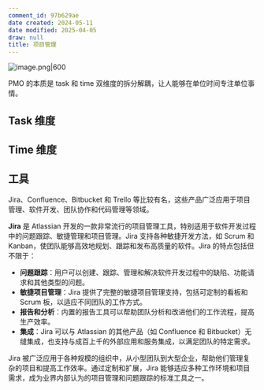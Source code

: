 ```yaml
---
comment_id: 97b629ae
date created: 2024-05-11
date modified: 2025-04-05
draw: null
title: 项目管理
---
```

![image.png|600](https://imagehosting4picgo.oss-cn-beijing.aliyuncs.com/imagehosting/fix-dir%2Fpicgo%2Fpicgo-clipboard-images%2F2024%2F05%2F11%2F14-29-58-43d5f1e029d8ccc53a127efb892e7408-20240511142957-f678a9.png)

PMO 的本质是 task 和 time 双维度的拆分解耦，让人能够在单位时间专注单位事情。

<!-- more -->

## Task 维度

## Time 维度

## 工具

Jira、Confluence、Bitbucket 和 Trello 等比较有名，这些产品广泛应用于项目管理、软件开发、团队协作和代码管理等领域。

**Jira** 是 Atlassian 开发的一款非常流行的项目管理工具，特别适用于软件开发过程中的问题跟踪、敏捷管理和项目管理。Jira 支持各种敏捷开发方法，如 Scrum 和 Kanban，使团队能够高效地规划、跟踪和发布高质量的软件。Jira 的特点包括但不限于：

- **问题跟踪**：用户可以创建、跟踪、管理和解决软件开发过程中的缺陷、功能请求和其他类型的问题。
- **敏捷项目管理**：Jira 提供了完整的敏捷项目管理支持，包括可定制的看板和 Scrum 板，以适应不同团队的工作方式。
- **报告和分析**：内置的报告工具可以帮助团队分析和改进他们的工作流程，提高生产效率。
- **集成**：Jira 可以与 Atlassian 的其他产品（如 Confluence 和 Bitbucket）无缝集成，也支持与成百上千的外部应用和服务集成，以满足团队的特定需求。

Jira 被广泛应用于各种规模的组织中，从小型团队到大型企业，帮助他们管理复杂的项目和提高工作效率。通过定制和扩展，Jira 能够适应多种工作环境和项目需求，成为业界内部认为的项目管理和问题跟踪的标准工具之一。

